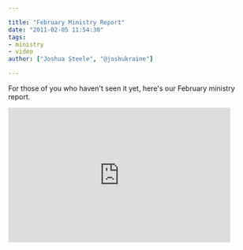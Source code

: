 ```yaml
---

title: "February Ministry Report"
date: "2011-02-05 11:54:30"
tags:
- ministry
- video
author: ["Joshua Steele", "@joshukraine"]

---
```


For those of you who haven't seen it yet, here's our February ministry report.

<iframe title="YouTube video player" width="450" height="273" src="http://www.youtube.com/embed/Nql1AaBi514" frameborder="0" allowfullscreen></iframe>
